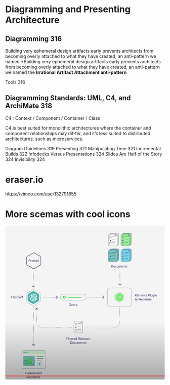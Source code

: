 # Diagramming and Presenting Architecture

## Diagramming 316

Building very ephemeral design artifacts early prevents architects from becoming overly attached to what they have created, an anti-pattern we named *Building very ephemeral design artifacts early prevents architects from becoming overly attached to what they have created, an anti-pattern we named the **Irrational Artifact Attachment anti-pattern**

Tools 316

## Diagramming Standards: UML, C4, and ArchiMate 318

C4 : Context / Component / Container / Class

C4 is best suited for monolithic architectures where the container and component relationships may dif‐fer, and it’s less suited to distributed architectures, such as microservices.


Diagram Guidelines 319
Presenting 321
Manipulating Time 321
Incremental Builds 322
Infodecks Versus Presentations 324
Slides Are Half of the Story 324
Invisibility 324


# eraser.io

https://vimeo.com/user132791655

# More scemas with cool icons

![Alt text](image-11.png)